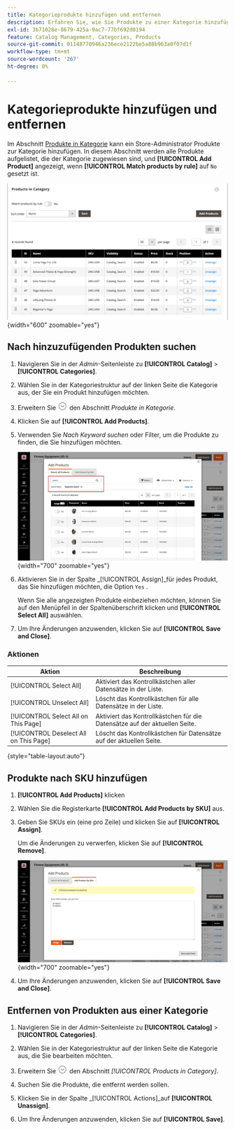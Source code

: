 ```yaml
---
title: Kategorieprodukte hinzufügen und entfernen
description: Erfahren Sie, wie Sie Produkte zu einer Kategorie hinzufügen und daraus entfernen.
exl-id: 3b71028e-8679-425a-9ac7-77bf692d0194
feature: Catalog Management, Categories, Products
source-git-commit: 01148770946a236ece2122be5a88b963a0f07d1f
workflow-type: tm+mt
source-wordcount: '267'
ht-degree: 0%

---
```


# Kategorieprodukte hinzufügen und entfernen

Im Abschnitt [Produkte in Kategorie](categories-product-assignments.md) kann ein Store-Administrator Produkte zur Kategorie hinzufügen. In diesem Abschnitt werden alle Produkte aufgelistet, die der Kategorie zugewiesen sind, und **[!UICONTROL Add Product]** angezeigt, wenn **[!UICONTROL Match products by rule]** auf `No` gesetzt ist.

![Produkte im Abschnitt Kategorie](./assets/category-products-in-category.png){width="600" zoomable="yes"}

## Nach hinzuzufügenden Produkten suchen

1. Navigieren Sie in der _Admin_-Seitenleiste zu **[!UICONTROL Catalog]** > **[!UICONTROL Categories]**.

1. Wählen Sie in der Kategoriestruktur auf der linken Seite die Kategorie aus, der Sie ein Produkt hinzufügen möchten.

1. Erweitern Sie ![Erweiterungsauswahl](../assets/icon-display-expand.png) den Abschnitt _Produkte in Kategorie_.

1. Klicken Sie auf **[!UICONTROL Add Products]**.

1. Verwenden Sie _Nach Keyword suchen_ oder Filter, um die Produkte zu finden, die Sie hinzufügen möchten.

   ![Registerkarte „Alle Produkte durchsuchen“](./assets/search-all-product.png){width="700" zoomable="yes"}

1. Aktivieren Sie in der Spalte _[!UICONTROL Assign]_für jedes Produkt, das Sie hinzufügen möchten, die Option `Yes` .

   Wenn Sie alle angezeigten Produkte einbeziehen möchten, können Sie auf den Menüpfeil in der Spaltenüberschrift klicken und **[!UICONTROL Select All]** auswählen.

1. Um Ihre Änderungen anzuwenden, klicken Sie auf **[!UICONTROL Save and Close]**.

### Aktionen

| Aktion | Beschreibung |
|--- |--- |
| [!UICONTROL Select All] | Aktiviert das Kontrollkästchen aller Datensätze in der Liste. |
| [!UICONTROL Unselect All] | Löscht das Kontrollkästchen für alle Datensätze in der Liste. |
| [!UICONTROL Select All on This Page] | Aktiviert das Kontrollkästchen für die Datensätze auf der aktuellen Seite. |
| [!UICONTROL Deselect All on This Page] | Löscht das Kontrollkästchen für Datensätze auf der aktuellen Seite. |

{style="table-layout:auto"}

## Produkte nach SKU hinzufügen

1. **[!UICONTROL Add Products]** klicken

1. Wählen Sie die Registerkarte **[!UICONTROL Add Products by SKU]** aus.

1. Geben Sie SKUs ein (eine pro Zeile) und klicken Sie auf **[!UICONTROL Assign]**.

   Um die Änderungen zu verwerfen, klicken Sie auf **[!UICONTROL Remove]**.

   ![Registerkarte „Produkte nach SKU hinzufügen“](./assets/add-product-by-sku.png){width="700" zoomable="yes"}

1. Um Ihre Änderungen anzuwenden, klicken Sie auf **[!UICONTROL Save and Close]**.

## Entfernen von Produkten aus einer Kategorie

1. Navigieren Sie in der _Admin_-Seitenleiste zu **[!UICONTROL Catalog]** > **[!UICONTROL Categories]**.

1. Wählen Sie in der Kategoriestruktur auf der linken Seite die Kategorie aus, die Sie bearbeiten möchten.

1. Erweitern Sie ![Erweiterungsauswahl](../assets/icon-display-expand.png) den Abschnitt _[!UICONTROL Products in Category]_.

1. Suchen Sie die Produkte, die entfernt werden sollen.

1. Klicken Sie in der Spalte _[!UICONTROL Actions]_auf **[!UICONTROL Unassign]**.

1. Um Ihre Änderungen anzuwenden, klicken Sie auf **[!UICONTROL Save]**.
